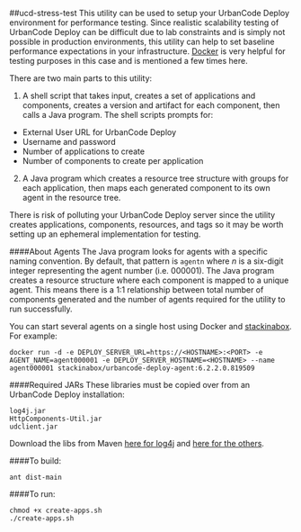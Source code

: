 ##ucd-stress-test
This utility can be used to setup your UrbanCode Deploy environment for performance testing. Since realistic scalability testing of UrbanCode Deploy can be difficult due to lab constraints and is simply not possible in production environments, this utility can help to set baseline performance expectations in your infrastructure. [Docker](http://docker.io) is very helpful for testing purposes in this case and is mentioned a few times here.

There are two main parts to this utility:

1. A shell script that takes input, creates a set of applications and components, creates a version and artifact for each component, then calls a Java program. The shell scripts prompts for:
  - External User URL for UrbanCode Deploy
  - Username and password
  - Number of applications to create
  - Number of components to create per application
  
2. A Java program which creates a resource tree structure with groups for each application, then maps each generated component to its own agent in the resource tree.

There is risk of polluting your UrbanCode Deploy server since the utility creates applications, components, resources, and tags so it may be worth setting up an ephemeral implementation for testing.

####About Agents
The Java program looks for agents with a specific naming convention. By default, that pattern is `agentn` where *n* is a six-digit integer representing the agent number (i.e. 000001). The Java program creates a resource structure where each component is mapped to a unique agent. This means there is a 1:1 relationship between total number of components generated and the number of agents required for the utility to run successfully.

You can start several agents on a single host using Docker and [stackinabox](http://stackinabox.io). For example:
```
docker run -d -e DEPLOY_SERVER_URL=https://<HOSTNAME>:<PORT> -e AGENT_NAME=agent000001 -e DEPLOY_SERVER_HOSTNAME=<HOSTNAME> --name agent000001 stackinabox/urbancode-deploy-agent:6.2.2.0.819509
```

####Required JARs
These libraries must be copied over from an UrbanCode Deploy installation:
```
log4j.jar
HttpComponents-Util.jar
udclient.jar
```
Download the libs from Maven [here for log4j](https://mvnrepository.com/artifact/log4j/log4j) and [here for the others](https://public.dhe.ibm.com/software/products/UrbanCode/maven2/com/ibm/urbancode/commons/).

####To build:
```
ant dist-main
```

####To run:
```
chmod +x create-apps.sh
./create-apps.sh
```
